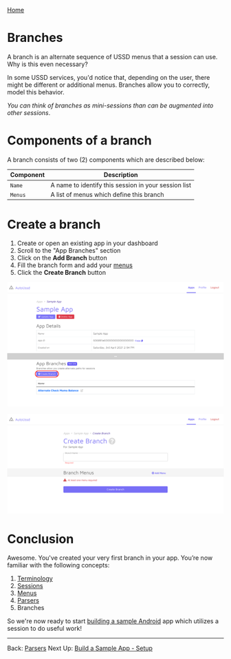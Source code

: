 [Home](./README.md)

# Branches

A branch is an alternate sequence of USSD menus that a session can use. Why is this even necessary?

In some USSD services, you'd notice that, depending on the user, there might be different or additional menus. Branches allow you to correctly, model this behavior.

*You can think of branches as mini-sessions than can be augmented into other sessions*.

# Components of a branch

A branch consists of two (2) components which are described below:

| Component | Description                                          |
| --------- | ---------------------------------------------------- |
| `Name`    | A name to identify this session in your session list |
| `Menus`   | A list of menus which define this branch             |

# Create a branch

1. Create or open an existing app in your dashboard
2. Scroll to the "App Branches" section
3. Click on the **Add Branch** button
4. Fill the branch form and add your [menus](./03.Menus.md)
5. Click the **Create Branch** button

![](./assets/0501.png)

![](./assets/0502.png)

# Conclusion

Awesome. You've created your very first branch in your app. You’re now familiar with the following concepts:

1. [Terminology](./01.Terminology.md)
2. [Sessions](./02.Sessions.md)
3. [Menus](./03.Menus.md)
4. [Parsers](04.Parsers.md)
5. Branches

So we're now ready to start [building a sample Android](./06.Build-Sample-App-Setup.md) app which utilizes a session to do useful work! 



---

Back: [Parsers](./04.Parsers.md)    Next Up: [Build a Sample App - Setup](./06.Build-Sample-App-Setup.md)

